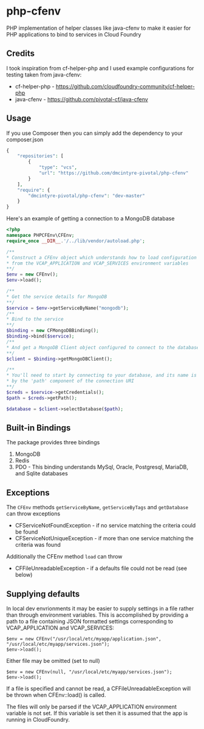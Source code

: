 # php-cfenv
PHP implementation of helper classes like java-cfenv to make it easier for PHP applications to bind to services in Cloud Foundry

## Credits
I took inspiration from cf-helper-php and I used example configurations for testing taken from java-cfenv:

* cf-helper-php - https://github.com/cloudfoundry-community/cf-helper-php
* java-cfenv - https://github.com/pivotal-cf/java-cfenv


## Usage
If you use Composer then you can simply add the dependency to your composer.json
```php
{
	"repositories": [
		{
			"type": "vcs",
			"url": "https://github.com/dmcintyre-pivotal/php-cfenv"
		}
	],
	"require": {
		"dmcintyre-pivotal/php-cfenv": "dev-master"
	}
}
```
Here's an example of getting a connection to a MongoDB database
```PHP
<?php
namespace PHPCFEnv\CFEnv;
require_once __DIR__.'/../lib/vendor/autoload.php';

/**
* Construct a CFEnv object which understands how to load configuration
* from the VCAP_APPLICATION and VCAP_SERVICES environment variables
**/
$env = new CFEnv();
$env->load();

/**
* Get the service details for MongoDB
**/
$service = $env->getServiceByName("mongodb");
/**
* Bind to the service
**/
$binding = new CFMongoDBBinding();
$binding->bind($service);
/** 
* And get a MongoDB Client object configured to connect to the database
**/
$client = $binding->getMongoDBClient();

/**
* You'll need to start by connecting to your database, and its name is given
* by the 'path' component of the connection URI
**/
$creds = $service->getCredentials();
$path = $creds->getPath();

$database = $client->selectDatabase($path);
```
## Built-in Bindings
The package provides three bindings
1. MongoDB
2. Redis
3. PDO - This binding understands MySql, Oracle, Postgresql, MariaDB, and Sqlite databases

## Exceptions
The `CFEnv` methods `getServiceByName`, `getServiceByTags` and `getDatabase` can throw exceptions

 * CFServiceNotFoundException - if no service matching the criteria could be found
 * CFServiceNotUniqueException - if more than one service matching the criteria was found

 Additionally the CFEnv method `load` can throw

 * CFFileUnreadableException - if a defaults file could not be read (see below)

## Supplying defaults
In local dev envrionments it may be easier to supply settings in a file rather than through environment variables.
This is accomplished by providing a path to a file containing JSON formatted settings corresponding to VCAP_APPLICATION and VCAP_SERVICES:

```
$env = new CFEnv("/usr/local/etc/myapp/application.json", "/usr/local/etc/myapp/services.json");
$env->load();
```

Either file may be omitted (set to null)
```
$env = new CFEnv(null, "/usr/local/etc/myapp/services.json");
$env->load();
```

If a file is specified and cannot be read, a CFFileUnreadableException will be thrown when CFEnv::load() is called.

The files will only be parsed if the VCAP_APPLICATION environment variable is not set. If this variable is set then it is assumed that the app is running in CloudFoundry.